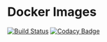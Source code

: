# Docker Images

[![Build Status](https://travis-ci.org/scujero/docker-images.svg?branch=main)](https://travis-ci.org/scujero/docker-images) [![Codacy Badge](https://app.codacy.com/project/badge/Grade/ab7e2bdf4d4540b48d27b6ced773f04f)](https://www.codacy.com/gh/scujero/docker-images/dashboard?utm_source=github.com&amp;utm_medium=referral&amp;utm_content=scujero/docker-images&amp;utm_campaign=Badge_Grade)


